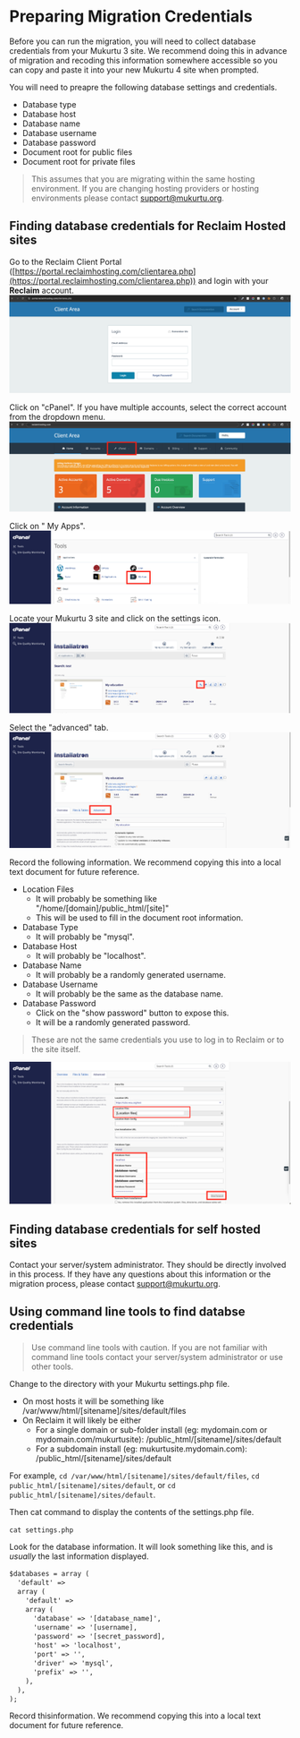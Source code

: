 # Preparing Migration Credentials

Before you can run the migration, you will need to collect database credentials from your Mukurtu 3 site. We recommend doing this in advance of migration and recoding this information somewhere accessible so you can copy and paste it into your new Mukurtu 4 site when prompted.

You will need to preapre the following database settings and credentials.
- Database type
- Database host
- Database name
- Database username
- Database password
- Document root for public files
- Document root for private files

> This assumes that you are migrating within the same hosting environment. If you are changing hosting providers or hosting environments please contact [support@mukurtu.org](mailto:support@mukurtu.org).

## Finding database credentials for Reclaim Hosted sites

Go to the Reclaim Client Portal ([https://portal.reclaimhosting.com/clientarea.php](https://portal.reclaimhosting.com/clientarea.php)) and login with your **Reclaim** account.
![migration-credentials-01](../embeds/migration-credentials-01.png)

Click on "cPanel". If you have multiple accounts, select the correct account from the dropdown menu.
![migration-credentials-02](../embeds/migration-credentials-02.png)

Click on " My Apps".
![migration-credentials-03](../embeds/migration-credentials-03.png)

Locate your Mukurtu 3 site and click on the settings icon.
![migration-credentials-04](../embeds/migration-credentials-04.png)

Select the "advanced" tab.
![migration-credentials-05](../embeds/migration-credentials-05.png)

Record the following information. We recommend copying this into a local text document for future reference.
- Location Files
  - It will probably be something like "/home/[domain]/public_html/[site]"
  - This will be used to fill in the document root information.
- Database Type
  - It will probably be "mysql".
- Database Host
  - It will probably be "localhost".
- Database Name
  - It will probably be a randomly generated username.
- Database Username
  - It will probably be the same as the database name.
- Database Password
  - Click on the "show password" button to expose this.
  - It will be a randomly generated password.
 
> These are not the same credentials you use to log in to Reclaim or to the site itself.

![migration-credentials-06](../embeds/migration-credentials-06.png)

## Finding database credentials for self hosted sites

Contact your server/system administrator. They should be directly involved in this process. If they have any questions about this information or the migration process, please contact [support@mukurtu.org](mailto:support@mukurtu.org).

## Using command line tools to find databse credentials

> Use command line tools with caution. If you are not familiar with command line tools contact your server/system administrator or use other tools.

Change to the directory with your Mukurtu settings.php file.
- On most hosts it will be something like /var/www/html/[sitename]/sites/default/files
- On Reclaim it will likely be either
  - For a single domain or sub-folder install (eg: mydomain.com or mydomain.com/mukurtusite): /public_html/[sitename]/sites/default
  - For a subdomain install (eg: mukurtusite.mydomain.com): /public_html/[sitename]/sites/default

For example, ```cd /var/www/html/[sitename]/sites/default/files```, ```cd public_html/[sitename]/sites/default```, or ```cd public_html/[sitename]/sites/default```.

Then cat command to display the contents of the settings.php file.

```cat settings.php```

Look for the database information. It will look something like this, and is *usually* the last information displayed.

```
$databases = array (
  'default' =>
  array (
    'default' =>
    array (
      'database' => '[database_name]',
      'username' => '[username],
      'password' => '[secret_password],
      'host' => 'localhost',
      'port' => '',
      'driver' => 'mysql',
      'prefix' => '',
    ),
  ),
);
```

Record thisinformation. We recommend copying this into a local text document for future reference.
